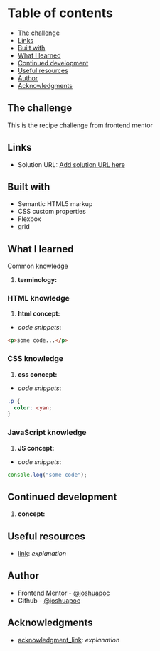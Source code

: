 # Table of contents

  - [The challenge](#the-challenge)
  - [Links](#links)
  - [Built with](#built-with)
  - [What I learned](#what-i-learned)
  - [Continued development](#continued-development)
  - [Useful resources](#useful-resources)
  - [Author](#author)
  - [Acknowledgments](#acknowledgments)


## The challenge
This is the recipe challenge from frontend mentor

## Links

- Solution URL: [Add solution URL here](https://joshuapoc.github.io/challenges)

## Built with

- Semantic HTML5 markup
- CSS custom properties
- Flexbox
- grid

## What I learned

Common knowledge
1. **terminology:**

### HTML knowledge
1. **html concept:**
- *code snippets*: 
```html
<p>some code...</p>
```

### CSS knowledge
1. **css concept:**
- *code snippets*: 
```css
.p {
  color: cyan;
}
```

### JavaScript knowledge
1. **JS concept:**
- *code snippets*: 
```js
console.log("some code");
```

## Continued development

1. **concept:**

## Useful resources

- [link](url): *explanation*

## Author

- Frontend Mentor - [@joshuapoc](https://www.frontendmentor.io/profile/joshuapoc)
- Github - [@joshuapoc](https://github.com/joshuapoc)

## Acknowledgments

- [acknowledgment_link](url): *explanation*
